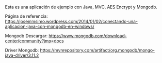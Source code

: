 Esta es una aplicación de ejemplo con Java, MVC, AES Encrypt y Mongodb.

Página de referencia:
https://josemmsimo.wordpress.com/2014/01/02/conectando-una-aplicacion-java-con-mongodb-en-windows/

Mongodb Descargar:
https://www.mongodb.com/download-center/community?jmp=docs

Driver Mongodb:
https://mvnrepository.com/artifact/org.mongodb/mongo-java-driver/3.11.2
